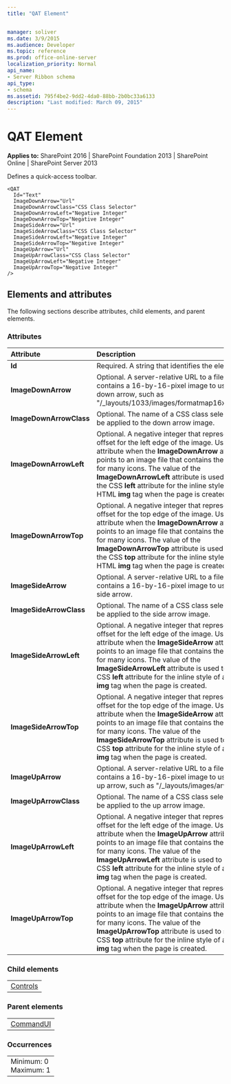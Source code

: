 ```yaml
---
title: "QAT Element"


manager: soliver
ms.date: 3/9/2015
ms.audience: Developer
ms.topic: reference
ms.prod: office-online-server
localization_priority: Normal
api_name:
- Server Ribbon schema
api_type:
- schema
ms.assetid: 795f4be2-9dd2-4da0-88bb-2b0bc33a6133
description: "Last modified: March 09, 2015"
---
```


# QAT Element

 
  
 **Applies to:** SharePoint 2016 | SharePoint Foundation 2013 | SharePoint Online | SharePoint Server 2013
  
Defines a quick-access toolbar.
  
```
<QAT
  Id="Text"
  ImageDownArrow="Url"
  ImageDownArrowClass="CSS Class Selector"
  ImageDownArrowLeft="Negative Integer"
  ImageDownArrowTop="Negative Integer"
  ImageSideArrow="Url"
  ImageSideArrowClass="CSS Class Selector"
  ImageSideArrowLeft="Negative Integer"
  ImageSideArrowTop="Negative Integer"
  ImageUpArrow="Url"
  ImageUpArrowClass="CSS Class Selector"
  ImageUpArrowLeft="Negative Integer"
  ImageUpArrowTop="Negative Integer"
/>
```

## Elements and attributes

The following sections describe attributes, child elements, and parent elements.

### Attributes

|**Attribute**|**Description**|
|:-----|:-----|
|**Id** <br/> |Required. A string that identifies the element.  <br/> |
|**ImageDownArrow** <br/> |Optional. A server-relative URL to a file that contains a 16-by-16-pixel image to use for the down arrow, such as "/_layouts/1033/images/formatmap16x16.png".  <br/> |
|**ImageDownArrowClass** <br/> |Optional. The name of a CSS class selector to be applied to the down arrow image.  <br/> |
|**ImageDownArrowLeft** <br/> |Optional. A negative integer that represents an offset for the left edge of the image. Use this attribute when the **ImageDownArrow** attribute points to an image file that contains the images for many icons. The value of the **ImageDownArrowLeft** attribute is used to set the CSS **left** attribute for the inline style of an HTML **img** tag when the page is created.  <br/> |
|**ImageDownArrowTop** <br/> |Optional. A negative integer that represents an offset for the top edge of the image. Use this attribute when the **ImageDownArrow** attribute points to an image file that contains the images for many icons. The value of the **ImageDownArrowTop** attribute is used to set the CSS **top** attribute for the inline style of an HTML **img** tag when the page is created.  <br/> |
|**ImageSideArrow** <br/> |Optional. A server-relative URL to a file that contains a 16-by-16-pixel image to use for the side arrow.  <br/> |
|**ImageSideArrowClass** <br/> |Optional. The name of a CSS class selector to be applied to the side arrow image.  <br/> |
|**ImageSideArrowLeft** <br/> |Optional. A negative integer that represents an offset for the left edge of the image. Use this attribute when the **ImageSideArrow** attribute points to an image file that contains the images for many icons. The value of the **ImageSideArrowLeft** attribute is used to set the CSS **left** attribute for the inline style of an HTML **img** tag when the page is created.  <br/> |
|**ImageSideArrowTop** <br/> |Optional. A negative integer that represents an offset for the top edge of the image. Use this attribute when the **ImageSideArrow** attribute points to an image file that contains the images for many icons. The value of the **ImageSideArrowTop** attribute is used to set the CSS **top** attribute for the inline style of an HTML **img** tag when the page is created.  <br/> |
|**ImageUpArrow** <br/> |Optional. A server-relative URL to a file that contains a 16-by-16-pixel image to use for the up arrow, such as "/_layouts/images/arwup.gif".  <br/> |
|**ImageUpArrowClass** <br/> |Optional. The name of a CSS class selector to be applied to the up arrow image.  <br/> |
|**ImageUpArrowLeft** <br/> |Optional. A negative integer that represents an offset for the left edge of the image. Use this attribute when the **ImageUpArrow** attribute points to an image file that contains the images for many icons. The value of the **ImageUpArrowLeft** attribute is used to set the CSS **left** attribute for the inline style of an HTML **img** tag when the page is created.  <br/> |
|**ImageUpArrowTop** <br/> |Optional. A negative integer that represents an offset for the top edge of the image. Use this attribute when the **ImageUpArrow** attribute points to an image file that contains the images for many icons. The value of the **ImageUpArrowTop** attribute is used to set the CSS **top** attribute for the inline style of an HTML **img** tag when the page is created.  <br/> |
   
### Child elements

||
|:-----|
|[Controls](controls-element-group.md)|
   
### Parent elements

||
|:-----|
|[CommandUI](commandui-element.md)|
   
### Occurrences

||
|:-----|
|Minimum: 0  <br/> Maximum: 1  <br/> |
   

